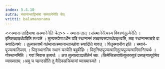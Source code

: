 ```yaml
---
index: 5.4.10
sutra: स्थानान्ताद्विभाषा सस्थानेनेति चेत्‌
vritti: balamanorama
---
```


<<स्थानान्ताद्विभाषा सस्थानेनेति चेत्>> - स्थानान्तात् ।संस्थानेने॑त्यस्य विवरणंतुल्येनेति । इतिशब्दादर्थवदिति लभ्यते । तुल्यरूपेणाऽर्थेन यदि स्थानान्तं शब्दस्वरूपमर्थवद्भवति, तदा स्थानान्ताच्छो वा स्यादित्यर्थः । तुल्यरूपार्थे वर्तमानात्स्थानान्ताच्छोवा स्यादिति यावत् । पितृस्थानीय इति । स्थानं-पूज्यत्वादिपदम् । पितृस्थानमिव स्थानं यस्येति बहुव्रीहिः । पितृनिष्ठपूज्यत्वादितुल्यपूज्यत्वादिमानित्यर्थः । गोस्थानमिति । गवां निवास इत्यर्थः । अत्र तुल्यत्वाऽप्रतीतेर्न च्छः ।किमेत्तिङव्यये॑त्युत्तरसूत्रं प्रसङ्गात्पूर्वमेव व्याख्यातम् ।अमु च च्छन्दसी॑ति तु वैदिकप्रक्रियायां व्याख्यास्यते । 